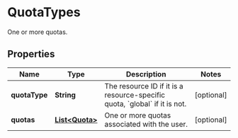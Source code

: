 

# QuotaTypes

One or more quotas.

## Properties

| Name | Type | Description | Notes |
|------------ | ------------- | ------------- | -------------|
|**quotaType** | **String** | The resource ID if it is a resource-specific quota, &#x60;global&#x60; if it is not. |  [optional] |
|**quotas** | [**List&lt;Quota&gt;**](Quota.md) | One or more quotas associated with the user. |  [optional] |



